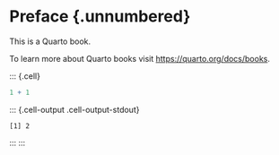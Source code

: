 # Preface {.unnumbered}

This is a Quarto book.

To learn more about Quarto books visit <https://quarto.org/docs/books>.


::: {.cell}

```{.r .cell-code}
1 + 1
```

::: {.cell-output .cell-output-stdout}

```
[1] 2
```


:::
:::

